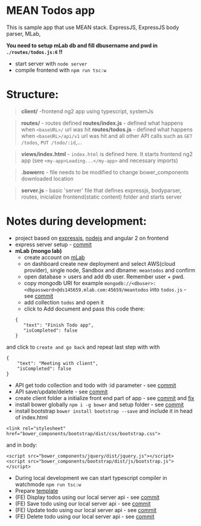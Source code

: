 # MEAN Todos app

This is sample app that use MEAN stack.
ExpressJS, ExpressJS body parser, MLab, 

**You need to setup mLab db and fill dbusername and pwd in `./routes/todos.js:6` !!**

* start server with `node server`
* compile frontend with `npm run tsc:w`

# Structure:

> **client/** -frontend ng2 app using typescript, systemJs 

> **routes/** - routes defined 
> **routes/index.js** - defined what happens when `<baseURL>/` url was hit
> **routes/todos.js** - defined what happens when `<baseURL>/api/v1` url was hit and all other API calls such as `GET /todos`, `PUT /todo/:id`,...

> **views/index.html** - `index.html` is defined here. It starts frontend ng2 app (see `<my-app>Loading...</my-app>` and necessary imports) 

> **.bowerrc** - file needs to be modified to change bower_components downloaded location 

> **server.js** - basic 'server' file that defines expressjs, bodyparser, routes, inicialize frontend(static content) folder and starts server

# Notes during development:
- project based on [expressjs](https://expressjs.com), [nodejs](https://nodejs.org) and angular 2 on frontend
- express server setup - [commit](https://github.com/branecko/mean-todo-app/commit/5511da39dccb6e15eb7a5c2340d884c6dfe3f263)
- **mLab (mongo lab)**
  - create account on [mLab](https://mlab.com/)
  - on dashboard create new deployment and select AWS(cloud provider), single node, Sandbox and dbname: `meantodos` and confirm
  - open database > users and add db user. Remember user + pwd.
  - copy mongodb URI for example `mongodb://<dbuser>:<dbpassword>@ds145659.mlab.com:45659/meantodos` into `todos.js` - see [commit](https://github.com/branecko/mean-todo-app/commit/f80ede7bf8efee45f8b1c4defdb88ab37cac354c)
  - add collection `todos` and open it
  - click to Add document and pass this code there:
  ```
  {
     "text": "Finish Todo app",
     "isCompleted": false
  }
  ```
and click to `create and go back` and repeat last step with with 
 ```
 {
     "text": "Meeting with client",
     "isCompleted": false
 }
 ``` 
 
- API get todo collection and todo with :id parameter - see [commit](https://github.com/branecko/mean-todo-app/commit/1af0cd4573981a5bae8d247c19032c343c5384e1)
- API save/update/delete - see [commit](https://github.com/branecko/mean-todo-app/commit/c83ea53b9927bcedb5c43807415ea2cd1156a9b5)
- create client folder a initialize front end part of app - see [commit](https://github.com/branecko/mean-todo-app/commit/e72cd74b97daf5ca7a785123c5e3bbaafbe158b7) and [fix](https://github.com/branecko/mean-todo-app/commit/aa51d247a6696423191fd4e294ae9d21fa3b3808)
- install bower globally `npm i -g bower` and setup folder - see [commit](https://github.com/branecko/mean-todo-app/commit/caf0e6a708b8129548a6b8a3d4ecee95a6471339)
- install bootstrap `bower install bootstrap --save` and include it in head of index.html
```
<link rel="stylesheet" href="bower_components/bootstrap/dist/css/bootstrap.css">
``` 
and in body:
```
<script src="bower_components/jquery/dist/jquery.js"></script>
<script src="bower_components/bootstrap/dist/js/bootstrap.js"></script>
```
- During local development we can start typescript compiler in watchmode `npm run tsc:w`
- Prepare [template](https://github.com/branecko/mean-todo-app/commit/60d304099fc9840d32e9229b64ab713221f78bc2)
- (FE) Display todos using our local server api - see [commit](https://github.com/branecko/mean-todo-app/commit/991889d9cd50454044c61ae3dc9bf600ace67517)
- (FE) Save todo using our local server api - see [commit](https://github.com/branecko/mean-todo-app/commit/77b509e65f650ac5415fbb37e0fa1427b06e4db6)
- (FE) Update todo using our local server api - see [commit](https://github.com/branecko/mean-todo-app/commit/6f5adef6b6fde23bcdb61e1ac20c5cb2e3dec523)
- (FE) Delete todo using our local server api - see [commit](https://github.com/branecko/mean-todo-app/commit/052a06c045296155a3b81b1fb5b8c2e67573263b)